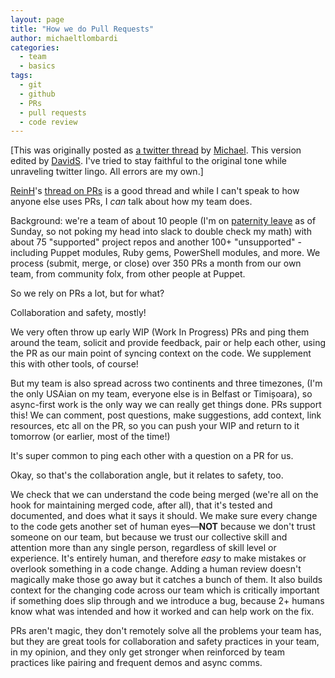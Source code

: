 ```yaml
---
layout: page
title: "How we do Pull Requests"
author: michaeltlombardi
categories:
  - team
  - basics
tags:
  - git
  - github
  - PRs
  - pull requests
  - code review
---
```


[This was originally posted as [a twitter thread](https://twitter.com/TrebuchetOps/status/1257781807870816257) by [Michael](https://twitter.com/TrebuchetOps). This version edited by [DavidS](https://github.com/DavidS). I've tried to stay faithful to the original tone while unraveling twitter lingo. All errors are my own.]

[ReinH](https://twitter.com/ReinH)'s [thread on PRs](https://twitter.com/ReinH/status/1257773735815213057) is a good thread and while I can't speak to how anyone else uses PRs, I _can_ talk about how my team does.

Background: we're a team of about 10 people (I'm on [paternity leave](https://twitter.com/TrebuchetOps/status/1256985345830400002) as of Sunday, so not poking my head into slack to double check my math) with about 75 "supported" project repos and another 100+ "unsupported" - including Puppet modules, Ruby gems, PowerShell modules, and more.
We process (submit, merge, or close) over 350 PRs a month from our own team, from community folx, from other people at Puppet.

So we rely on PRs a lot, but for what?

Collaboration and safety, mostly!

We very often throw up early WIP (Work In Progress) PRs and ping them around the team, solicit and provide feedback, pair or help each other, using the PR as our main point of syncing context on the code.
We supplement this with other tools, of course!

But my team is also spread across two continents and three timezones, (I'm the only USAian on my team, everyone else is in Belfast or Timișoara), so async-first work is the only way we can really get things done.
PRs support this!
We can comment, post questions, make suggestions, add context, link resources, etc all on the PR, so you can push your WIP and return to it tomorrow (or earlier, most of the time!)

It's super common to ping each other with a question on a PR for us.

Okay, so that's the collaboration angle, but it relates to safety, too.

We check that we can understand the code being merged (we're all on the hook for maintaining merged code, after all), that it's tested and documented, and does what it says it should.
We make sure every change to the code gets another set of human eyes—**NOT** because we don't trust someone on our team, but because we trust our collective skill and attention more than any single person, regardless of skill level or experience.
It's entirely human, and therefore *easy* to make mistakes or overlook something in a code change.
Adding a human review doesn't magically make those go away but it catches a bunch of them.
It also builds context for the changing code across our team which is critically important if something does slip through and we introduce a bug, because 2+ humans know what was intended and how it worked and can help work on the fix.

PRs aren't magic, they don't remotely solve all the problems your team has, but they are great tools for collaboration and safety practices in your team, in my opinion, and they only get stronger when reinforced by team practices like pairing and frequent demos and async comms.
